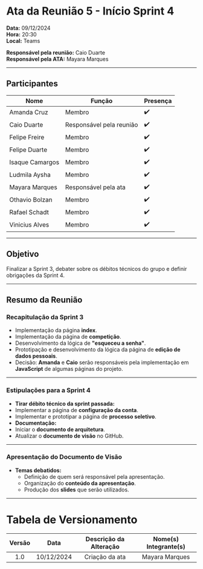 # Ata da Reunião 5 - Início Sprint 4

**Data:** 09/12/2024  
**Hora:** 20:30  
**Local:** Teams  

**Responsável pela reunião:** Caio Duarte  
**Responsável pela ATA:** Mayara Marques 

---

## Participantes  

| Nome            | Função               | Presença |
|-----------------|----------------------|----------|
| Amanda Cruz     | Membro               | ✔️       |
| Caio Duarte     | Responsável pela reunião | ✔️ |
| Felipe Freire   | Membro               | ✔️       |
| Felipe Duarte   | Membro               | ✔️       |
| Isaque Camargos | Membro               | ✔️       |
| Ludmila Aysha   | Membro               | ✔️       |
| Mayara Marques  | Responsável pela ata | ✔️       |
| Othavio Bolzan  | Membro               | ✔️       |
| Rafael Schadt   | Membro               | ✔️       |
| Vinicius Alves  | Membro               | ✔️       |

---

## Objetivo  
Finalizar a Sprint 3, debater sobre os débitos técnicos do grupo e definir obrigações da Sprint 4. 

---

## Resumo da Reunião  
### Recapitulação da Sprint 3
  - Implementação da página **index**.
  - Implementação da página de **competição**.
  - Desenvolvimento da lógica de **"esqueceu a senha"**.
  - Prototipação e desenvolvimento da lógica da página de **edição de dados pessoais**.
- Decisão: **Amanda** e **Caio** serão responsáveis pela implementação em **JavaScript** de algumas páginas do projeto.

---

### Estipulações para a Sprint 4
   - **Tirar débito técnico da sprint passada:**
   - Implementar a página de **configuração da conta**.
   - Implementar e prototipar a página de **processo seletivo**.
   - **Documentação:**
   - Iniciar o **documento de arquitetura**.
   - Atualizar o **documento de visão** no GitHub.

---

### Apresentação do Documento de Visão
- **Temas debatidos:**
  - Definição de quem será responsável pela apresentação.
  - Organização do **conteúdo da apresentação**.
  - Produção dos **slides** que serão utilizados.

---
# Tabela de Versionamento 

| Versão | Data | Descrição da Alteração | Nome(s) Integrante(s) |
| :----: | :--: | :--------------------: | :-------------------: |
| 1.0 | 10/12/2024 | Criação da ata | Mayara Marques |